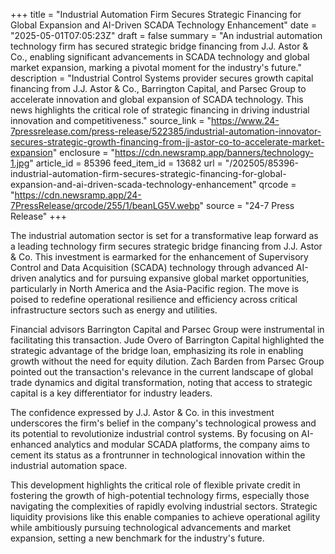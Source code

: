 +++
title = "Industrial Automation Firm Secures Strategic Financing for Global Expansion and AI-Driven SCADA Technology Enhancement"
date = "2025-05-01T07:05:23Z"
draft = false
summary = "An industrial automation technology firm has secured strategic bridge financing from J.J. Astor & Co., enabling significant advancements in SCADA technology and global market expansion, marking a pivotal moment for the industry's future."
description = "Industrial Control Systems provider secures growth capital financing from J.J. Astor & Co., Barrington Capital, and Parsec Group to accelerate innovation and global expansion of SCADA technology. This news highlights the critical role of strategic financing in driving industrial innovation and competitiveness."
source_link = "https://www.24-7pressrelease.com/press-release/522385/industrial-automation-innovator-secures-strategic-growth-financing-from-jj-astor-co-to-accelerate-market-expansion"
enclosure = "https://cdn.newsramp.app/banners/technology-1.jpg"
article_id = 85396
feed_item_id = 13682
url = "/202505/85396-industrial-automation-firm-secures-strategic-financing-for-global-expansion-and-ai-driven-scada-technology-enhancement"
qrcode = "https://cdn.newsramp.app/24-7PressRelease/qrcode/255/1/beanLG5V.webp"
source = "24-7 Press Release"
+++

<p>The industrial automation sector is set for a transformative leap forward as a leading technology firm secures strategic bridge financing from J.J. Astor & Co. This investment is earmarked for the enhancement of Supervisory Control and Data Acquisition (SCADA) technology through advanced AI-driven analytics and for pursuing expansive global market opportunities, particularly in North America and the Asia-Pacific region. The move is poised to redefine operational resilience and efficiency across critical infrastructure sectors such as energy and utilities.</p><p>Financial advisors Barrington Capital and Parsec Group were instrumental in facilitating this transaction. Jude Overo of Barrington Capital highlighted the strategic advantage of the bridge loan, emphasizing its role in enabling growth without the need for equity dilution. Zach Barden from Parsec Group pointed out the transaction's relevance in the current landscape of global trade dynamics and digital transformation, noting that access to strategic capital is a key differentiator for industry leaders.</p><p>The confidence expressed by J.J. Astor & Co. in this investment underscores the firm's belief in the company's technological prowess and its potential to revolutionize industrial control systems. By focusing on AI-enhanced analytics and modular SCADA platforms, the company aims to cement its status as a frontrunner in technological innovation within the industrial automation space.</p><p>This development highlights the critical role of flexible private credit in fostering the growth of high-potential technology firms, especially those navigating the complexities of rapidly evolving industrial sectors. Strategic liquidity provisions like this enable companies to achieve operational agility while ambitiously pursuing technological advancements and market expansion, setting a new benchmark for the industry's future.</p>